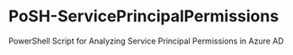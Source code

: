 # PoSH-ServicePrincipalPermissions
PowerShell Script for Analyzing Service Principal Permissions in Azure AD
